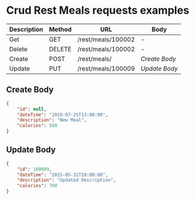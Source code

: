 # Crud Rest Meals requests examples
Description | Method | URL | Body
----------- | ------ | --- | ----
Get | GET | /rest/meals/100002 | -
Delete | DELETE | /rest/meals/100002 | -
Create | POST | /rest/meals/ | *Create Body*
Update | PUT | /rest/meals/100009 | *Update Body*

## Create Body
```json
{
    "id": null,
    "dateTime": "2019-07-25T13:00:00",
    "description": "New Meal",
    "calories": 500 
}
```

## Update Body
```json
{
    "id": 100009,
    "dateTime": "2015-05-31T20:00:00",
    "description": "Updated Description",
    "calories": 700
}
```